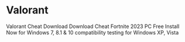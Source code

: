 # Valorant
Valorant Cheat Download Download Cheat Fortnite 2023 PC Free Install Now for Windows 7, 8.1 &amp; 10 compatibility testing for Windows XP, Vista
